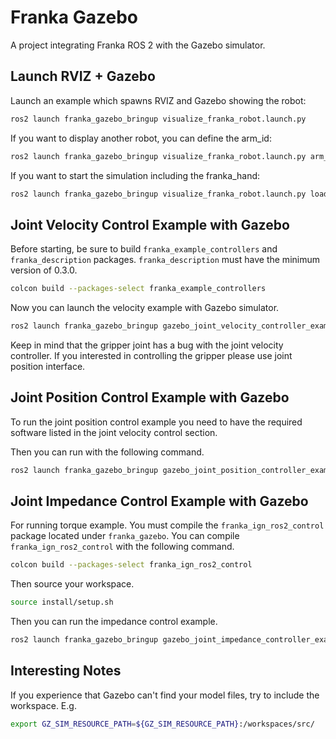 # Franka Gazebo
A project integrating Franka ROS 2 with the Gazebo simulator.

## Launch RVIZ + Gazebo

Launch an example which spawns RVIZ and Gazebo showing the robot:

```bash
ros2 launch franka_gazebo_bringup visualize_franka_robot.launch.py
```

If you want to display another robot, you can define the arm_id:

```bash
ros2 launch franka_gazebo_bringup visualize_franka_robot.launch.py arm_id:=fp3
```

If you want to start the simulation including the franka_hand:

```bash
ros2 launch franka_gazebo_bringup visualize_franka_robot.launch.py load_gripper:=true franka_hand:='franka_hand'
```


## Joint Velocity Control Example with Gazebo

Before starting, be sure to build `franka_example_controllers` and `franka_description` packages.
`franka_description` must have the minimum version of 0.3.0.

```bash
colcon build --packages-select franka_example_controllers
```

Now you can launch the velocity example with Gazebo simulator.

```bash
ros2 launch franka_gazebo_bringup gazebo_joint_velocity_controller_example.launch.py load_gripper:=true franka_hand:='franka_hand'
```

Keep in mind that the gripper joint has a bug with the joint velocity controller. 
If you interested in controlling the gripper please use joint position interface.


## Joint Position Control Example with Gazebo

To run the joint position control example you need to have the required software listed in the joint velocity control section.

Then you can run with the following command.

```bash
ros2 launch franka_gazebo_bringup gazebo_joint_position_controller_example.launch.py load_gripper:=true franka_hand:='franka_hand'
```

## Joint Impedance Control Example with Gazebo

For running torque example. You must compile the `franka_ign_ros2_control` package located under `franka_gazebo`.
You can compile `franka_ign_ros2_control` with the following command.

```bash
colcon build --packages-select franka_ign_ros2_control
```

Then source your workspace.

```bash
source install/setup.sh
```

Then you can run the impedance control example.

```bash
ros2 launch franka_gazebo_bringup gazebo_joint_impedance_controller_example.launch.py load_gripper:=true franka_hand:='franka_hand'
```


## Interesting Notes

If you experience that Gazebo can't find your model files, try to include the workspace. E.g.

```bash
export GZ_SIM_RESOURCE_PATH=${GZ_SIM_RESOURCE_PATH}:/workspaces/src/
```
